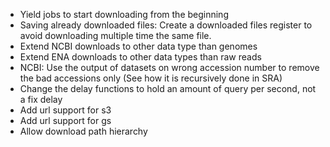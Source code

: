 * Yield jobs to start downloading from the beginning
* Saving already downloaded files: Create a downloaded files register to avoid downloading multiple time the same file.
* Extend NCBI downloads to other data type than genomes
* Extend ENA downloads to other data types than raw reads
* NCBI: Use the output of datasets on wrong accession number to remove the bad accessions only (See how it is recursively done in SRA)
* Change the delay functions to hold an amount of query per second, not a fix delay
* Add url support for s3
* Add url support for gs
* Allow download path hierarchy